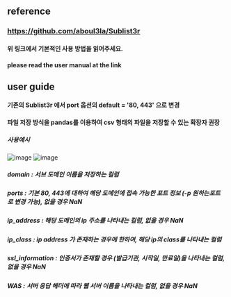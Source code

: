## reference
### https://github.com/aboul3la/Sublist3r
#### 위 링크에서 기본적인 사용 방법을 읽어주세요.
#### please read the user manual at the link


## user guide
#### 기존의 Sublist3r 에서 port 옵션의 default = '80, 443' 으로 변경
#### 파일 저장 방식을 pandas를 이용하여 csv 형태의 파일을 저장할 수 있는 확장자 권장
##### 사용예시
![image](https://user-images.githubusercontent.com/34308156/113734551-6432a180-9736-11eb-8bdb-40e1720241d9.png)
![image](https://user-images.githubusercontent.com/34308156/113735381-2aae6600-9737-11eb-956d-7ce0687ee90d.png)
##### domain : 서브 도메인 이름을 저장하는 컬럼
##### ports : 기본 80, 443에 대하여 해당 도메인에 접속 가능한 포트 정보 (-p 원하는포트 로 변경 가능), 없을 경우 NaN
##### ip_address : 해당 도메인의 ip 주소를 나타내는 컬럼, 없을 경우 NaN
##### ip_class : ip address 가 존재하는 경우에 한하여, 해당 ip의 class를 나타내는 컬럼
##### ssl_information : 인증서가 존재할 경우 (발급기관, 시작일, 만료일)을 나타내는 컬럼, 없을 경우 NaN 
##### WAS : 서버 응답 헤더에 따라 웹 서버 이름을 나타내는 컬럼, 없을 경우 NaN 
